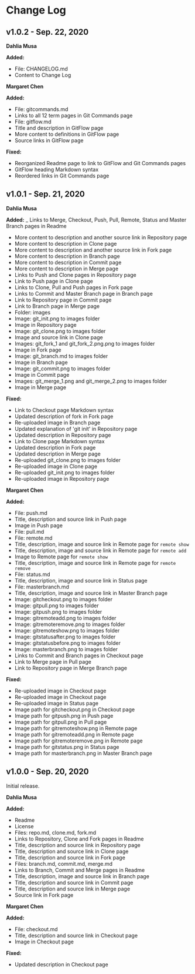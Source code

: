 # Change Log

## v1.0.2 - Sep. 22, 2020

**Dahlia Musa**

**Added:**
- File: CHANGELOG.md
- Content to Change Log

**Margaret Chen**

**Added:**
- File: gitcommands.md
- Links to all 12 term pages in Git Commands page
- File: gitflow.md
- Title and description in GitFlow page
- More content to definitions in GitFlow page
- Source links in GitFlow page

**Fixed:**
- Reorganized Readme page to link to GitFlow and Git Commands pages
- GitFlow heading Markdown syntax
- Reordered links in Git Commands page

## v1.0.1 - Sep. 21, 2020

**Dahlia Musa**

**Added:**
_ Links to Merge, Checkout, Push, Pull, Remote, Status and Master Branch pages in Readme
- More content to description and another source link in Repository page
- More content to description in Clone page
- More content to description and another source link in Fork page
- More content to description in Branch page
- More content to description in Commit page
- More content to description in Merge page
- Links to Push and Clone pages in Repository page
- Link to Push page in Clone page
- Links to Clone, Pull and Push pages in Fork page
- Links to Commit and Master Branch page in Branch page
- Link to Repository page in Commit page
- Link to Branch page in Merge page
- Folder: images
- Image: git_init.png to images folder
- Image in Repository page
- Image: git_clone.png to images folder
- Image and source link in Clone page
- Images: git_fork_1 and git_fork_2.png.png to images folder
- Image in Fork page
- Image: git_branch.md to images folder
- Image in Branch page
- Image: git_commit.png to images folder
- Image in Commit page
- Images: git_merge_1.png and git_merge_2.png to images folder
- Image in Merge page

**Fixed:**
- Link to Checkout page Markdown syntax
- Updated description of fork in Fork page
- Re-uploaded image in Branch page
- Updated explanation of 'git init' in Repository page
- Updated description in Repository page
- Link to Clone page Markdown syntax
- Updated description in Fork page
- Updated description in Merge page
- Re-uploaded git_clone.png to images folder
- Re-uploaded image in Clone page
- Re-uploaded git_init.png to images folder
- Re-uploaded image in Repository page

**Margaret Chen**

**Added:**
- File: push.md
- Title, description and source link in Push page
- Image in Push page
- File: pull.md
- File: remote.md
- Title, description, image and source link in Remote page for `remote show`
- Title, description, image and source link in Remote page for `remote add`
- Image to Remote page for `remote show`
- Title, description, image and source link in Remote page for `remote remove`
- File: status.md
- Title, description, image and source link in Status page
- File: masterbranch.md
- Title, description, image and source link in Master Branch page
- Image: gitcheckout.png to images folder
- Image: gitpull.png to images folder
- Image: gitpush.png to images folder
- Image: gitremoteadd.png to images folder
- Image: gitremoteremove.png to images folder
- Image: gitremoteshow.png to images folder
- Image: gitstatusafter.png to images folder
- Image: gitstatusbefore.png to images folder
- Image: masterbranch.png to images folder
- Links to Commit and Branch pages in Checkout page
- Link to Merge page in Pull page
- Link to Repository page in Merge Branch page

**Fixed:**
- Re-uploaded image in Checkout page
- Re-uploaded image in Checkout page
- Re-uploaded image in Status page
- Image path for gitcheckout.png in Checkout page
- Image path for gitpush.png in Push page
- Image path for gitpull.png in Pull page
- Image path for gitremoteshow.png in Remote page
- Image path for gitremoteadd.png in Remote page
- Image path for gitremoteremove.png in Remote page
- Image path for gitstatus.png in Status page
- Image path for masterbranch.png in Master Branch page

## v1.0.0 - Sep. 20, 2020

Initial release.

**Dahlia Musa**

**Added:**
- Readme
- License
- Files: repo.md, clone.md, fork.md
- Links to Repository, Clone and Fork pages in Readme
- Title, description and source link in Repository page
- Title, description and source link in Clone page
- Title, description and source link in Fork page
- Files: branch.md, commit.md, merge.md
- Links to Branch, Commit and Merge pages in Readme
- Title, description, image and source link in Branch page
- Title, description and source link in Commit page
- Title, description and source link in Merge page
- Source link in Fork page

**Margaret Chen**

**Added:**
- File: checkout.md
- Title, description and source link in Checkout page
- Image in Checkout page

**Fixed:**
- Updated description in Checkout page